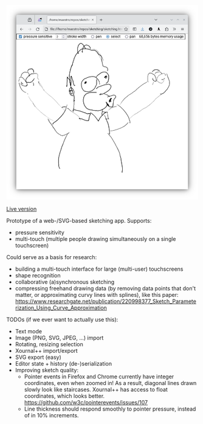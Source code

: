 ![screenshot](screenshot.png)

[Live version](https://joeriexelmans.github.io/freehand/sketching.html)

Prototype of a web-/SVG-based sketching app. Supports:
  * pressure sensitivity
  * multi-touch (multiple people drawing simultaneously on a single touchscreen)

Could serve as a basis for research:
  * building a multi-touch interface for large (multi-user) touchscreens
  * shape recognition
  * collaborative (a)synchronous sketching
  * compressing freehand drawing data (by removing data points that don't matter, or approximating curvy lines with splines), like this paper: https://www.researchgate.net/publication/220998377_Sketch_Parameterization_Using_Curve_Approximation


TODOs (if we ever want to actually use this):
  * Text mode
  * Image (PNG, SVG, JPEG, ...) import
  * Rotating, resizing selection
  * Xournal++ import/export
  * SVG export (easy)
  * Editor state + history (de-)serialization
  * Improving sketch quality:
      * Pointer events in Firefox and Chrome currently have integer coordinates, even when zoomed in! As a result, diagonal lines drawn slowly look like staircases. Xournal++ has access to float coordinates, which looks better. https://github.com/w3c/pointerevents/issues/107
      * Line thickness should respond smoothly to pointer pressure, instead of in 10% increments.